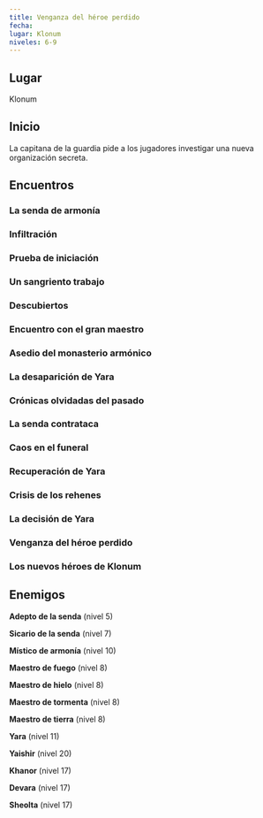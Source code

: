 ```yaml
---
title: Venganza del héroe perdido
fecha: 
lugar: Klonum
niveles: 6-9
---
```


## Lugar

Klonum

## Inicio

La capitana de la guardia pide a los jugadores investigar una nueva organización secreta.

## Encuentros

### La senda de armonía

### Infiltración

### Prueba de iniciación

### Un sangriento trabajo

### Descubiertos

### Encuentro con el gran maestro

### Asedio del monasterio armónico

### La desaparición de Yara

### Crónicas olvidadas del pasado

### La senda contrataca

### Caos en el funeral

### Recuperación de Yara

### Crisis de los rehenes

### La decisión de Yara

### Venganza del héroe perdido

### Los nuevos héroes de Klonum

## Enemigos

**Adepto de la senda** (nivel 5)

**Sicario de la senda** (nivel 7)

**Místico de armonía** (nivel 10)

**Maestro de fuego** (nivel 8)

**Maestro de hielo** (nivel 8)

**Maestro de tormenta** (nivel 8)

**Maestro de tierra** (nivel 8)

**Yara** (nivel 11)

**Yaishir** (nivel 20)

**Khanor** (nivel 17)

**Devara** (nivel 17)

**Sheolta** (nivel 17)